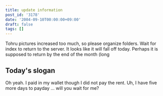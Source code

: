 ```yaml
---
title: update information
post_id: '3178'
date: '2004-09-10T00:00:00+09:00'
draft: false
tags: []
---
```


Tohru pictures increased too much, so please organize folders. Wait for index to return to the server. It looks like it will fall off today. Perhaps it is supposed to return by the end of the month (long

## Today's slogan

Oh yeah. I paid in my wallet though I did not pay the rent. Uh, I have five more days to payday ... will you wait for me?
